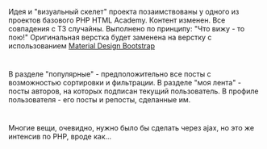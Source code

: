 Идея и "визуальный скелет" проекта позаимствованы у одного из проектов базового PHP HTML Academy.
Контент изменен. Все совпадения с ТЗ случайны.
Выполнено по принципу: "Что вижу - то пою!" 
Оригинальная верстка будет заменена на верстку с использованием [Material Design Bootstrap](https://mdbootstrap.com/previews/free-templates/blog/home-page.html">)
#

В разделе "популярные" - предположительно все посты с возможностью сортировки и фильтрации.
В разделе "моя лента" - посты авторов, на которых подписан текущий пользователь.
В профиле пользователя - его посты и репосты, сделанные им.

#
Многие вещи, очевидно, нужно было бы сделать через ajax, но это же интенсив по PHP, вроде как...